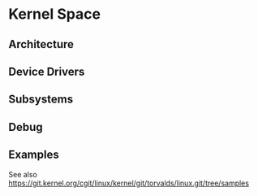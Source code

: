# Kernel Space

## Architecture
## Device Drivers
## Subsystems
## Debug
## Examples

See also
https://git.kernel.org/cgit/linux/kernel/git/torvalds/linux.git/tree/samples
